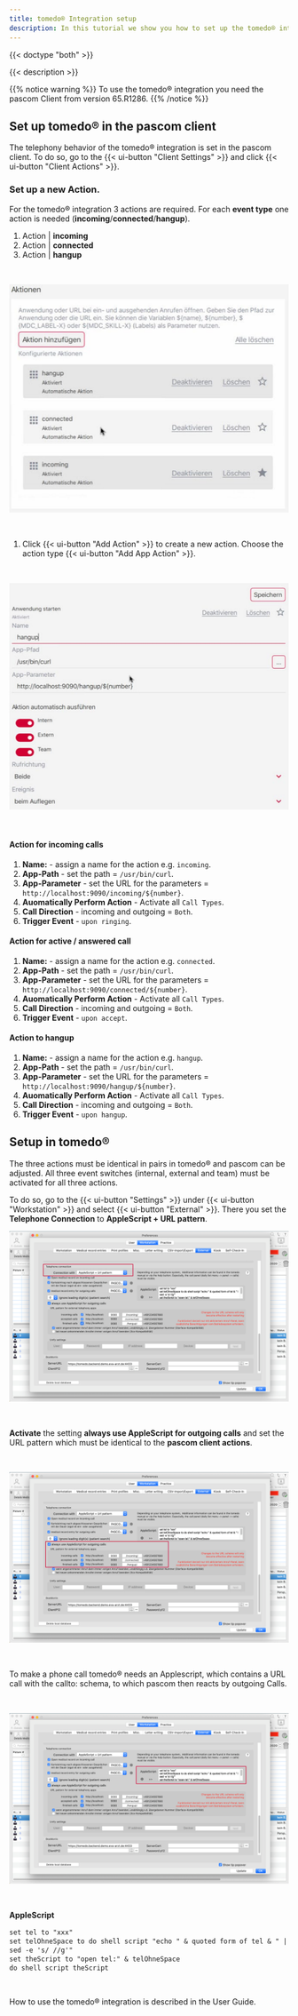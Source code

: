 ```yaml
---
title: tomedo® Integration setup
description: In this tutorial we show you how to set up the tomedo® integration on the pascom telephone system.
---
```

 
{{< doctype "both" >}} 

{{< description >}}

{{% notice warning %}}
To use the tomedo® integration you need the pascom Client from version 65.R1286.
{{% /notice %}}

## Set up tomedo® in the pascom client

The telephony behavior of the tomedo® integration is set in the pascom client. To do so, go to the {{< ui-button "Client Settings" >}} and click {{< ui-button "Client Actions" >}}.

### Set up a new Action. 

For the tomedo® integration 3 actions are required. For each **event type** one action is needed (**incoming**/**connected**/**hangup**).

1. Action | **incoming**
2. Action | **connected**
3. Action | **hangup**

<br />


![Action overview in pascom Client](actions-overview.PNG?width=60%)  

<br />

1. Click {{< ui-button "Add Action" >}} to create a new action. Choose the action type {{< ui-button "Add App Action" >}}. 

<br />

![New Action](new-action.PNG?width=80%)

<br />

#### Action for incoming calls

1. **Name:** - assign a name for the action e.g. ```incoming```.
2. **App-Path** - set the path = ```/usr/bin/curl```.
3. **App-Parameter** - set the URL for the parameters = ```http://localhost:9090/incoming/${number}```.
4. **Auomatically Perform Action** - Activate all ```Call Types```.
5. **Call Direction** - incoming and outgoing = ```Both```.
6. **Trigger Event** - ```upon ringing```.

#### Action for active / answered call

1. **Name:** - assign a name for the action e.g. ```connected```.
2. **App-Path** - set the path = ```/usr/bin/curl```.
3. **App-Parameter** - set the URL for the parameters = ```http://localhost:9090/connected/${number}```.
4. **Auomatically Perform Action** - Activate all ```Call Types```.
5. **Call Direction** - incoming and outgoing = ```Both```.
6. **Trigger Event** - ```upon accept```.


#### Action to hangup

1. **Name:** - assign a name for the action e.g. ```hangup```.
2. **App-Path** - set the path = ```/usr/bin/curl```.
3. **App-Parameter** - set the URL for the parameters = ```http://localhost:9090/hangup/${number}```.
4. **Auomatically Perform Action** - Activate all ```Call Types```.
5. **Call Direction** - incoming and outgoing = ```Both```.
6. **Trigger Event** - ```upon hangup```.


## Setup in tomedo® 

The three actions must be identical in pairs in tomedo® and pascom
can be adjusted. All three event switches (internal, external and team)
must be activated for all three actions. 
<br />

To do so, go to the {{< ui-button "Settings" >}} under {{< ui-button "Workstation" >}} and select {{< ui-button "External" >}}. There you set
the **Telephone Connection** to **AppleScript + URL pattern**.
<br />

![tomedo® Setup](tomedo-setup.png?width=100%)

<br />

**Activate** the setting **always use AppleScript for outgoing calls** and set the URL pattern which must be identical to the **pascom client actions**.

<br />

![tomedo® Setup](tomedo-url-pattern.png?width=100%)

<br />

To make a phone call tomedo® needs an Applescript, which contains a URL call
with the callto: schema, to which pascom then reacts by
outgoing Calls.

<br />

![tomedo® Setup](tomedo-applescript.png?width=100%)

<br />

**AppleScript**

```
set tel to "xxx"
set telOhneSpace to do shell script "echo " & quoted form of tel & " | sed -e 's/ //g'"
set theScript to "open tel:" & telOhneSpace
do shell script theScript  

```

<br />

How to use the tomedo® integration is described in the User Guide.
